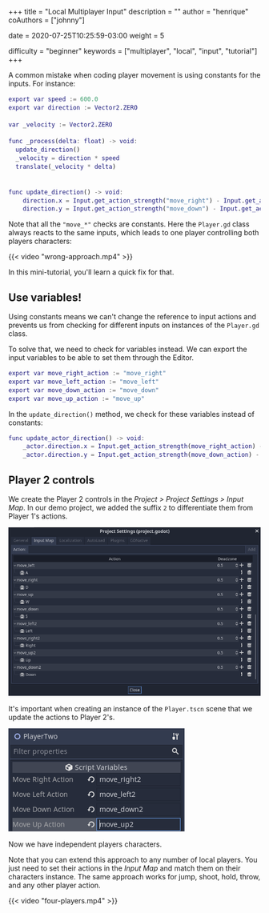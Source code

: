 +++
title = "Local Multiplayer Input"
description = ""
author = "henrique"
coAuthors = ["johnny"]

date = 2020-07-25T10:25:59-03:00
weight = 5

difficulty = "beginner"
keywords = ["multiplayer", "local", "input", "tutorial"]
+++

A common mistake when coding player movement is using constants for the inputs. For instance:

```gd
export var speed := 600.0
export var direction := Vector2.ZERO

var _velocity := Vector2.ZERO

func _process(delta: float) -> void:
  update_direction()
  _velocity = direction * speed
  translate(_velocity * delta)


func update_direction() -> void:
	direction.x = Input.get_action_strength("move_right") - Input.get_action_strength("move_left")
	direction.y = Input.get_action_strength("move_down") - Input.get_action_strength("move_up")
```

Note that all the `"move_*"` checks are constants. Here the `Player.gd` class always reacts to the same inputs, which leads to one player controlling both players characters:

{{< video "wrong-approach.mp4" >}}

In this mini-tutorial, you'll learn a quick fix for that.

## Use variables!

Using constants means we can't change the reference to input actions and prevents us from checking for different inputs on instances of the `Player.gd` class.

To solve that, we need to check for variables instead. We can export the input variables to be able to set them through the Editor.

```gd
export var move_right_action := "move_right"
export var move_left_action := "move_left"
export var move_down_action := "move_down"
export var move_up_action := "move_up"
```

In the `update_direction()` method, we check for these variables instead of constants:

```gd
func update_actor_direction() -> void:
	_actor.direction.x = Input.get_action_strength(move_right_action) - Input.get_action_strength(move_left_action)
	_actor.direction.y = Input.get_action_strength(move_down_action) - Input.get_action_strength(move_up_action)
```

## Player 2 controls

We create the Player 2 controls in the _Project > Project Settings > Input Map_. In our demo project, we added the suffix `2` to differentiate them from Player 1's actions.

![Players input map](01.players-input.png)

It's important when creating an instance of the `Player.tscn` scene that we update the actions to Player 2's.

![Player 2 input variables](02.player2-inspector.png)

Now we have independent players characters. 

Note that you can extend this approach to any number of local players. You just need to set their actions in the _Input Map_ and match them on their characters instance. The same approach works for jump, shoot, hold, throw, and any other player action.

{{< video "four-players.mp4" >}}
